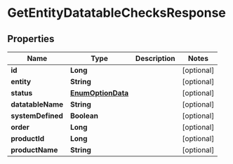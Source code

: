 # GetEntityDatatableChecksResponse

## Properties
Name | Type | Description | Notes
------------ | ------------- | ------------- | -------------
**id** | **Long** |  |  [optional]
**entity** | **String** |  |  [optional]
**status** | [**EnumOptionData**](EnumOptionData.md) |  |  [optional]
**datatableName** | **String** |  |  [optional]
**systemDefined** | **Boolean** |  |  [optional]
**order** | **Long** |  |  [optional]
**productId** | **Long** |  |  [optional]
**productName** | **String** |  |  [optional]
